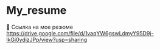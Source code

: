 # My_resume
:blossom: Ссылка на мое резюме
https://drive.google.com/file/d/1vaqYW6gswLdmyY95D9j-lkGi0ydizJPp/view?usp=sharing

